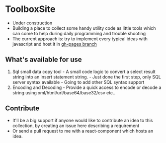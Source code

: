 
# ToolboxSite
  - Under construction
  - Building a place to collect some handy utility code as little tools which can come to help during daily programming and trouble shooting
  - The current approach is: try to implement every typical ideas with javascript and host it in [gh-pages branch](https://djsxp.github.io/ToolboxSite/)

## What's available for use
  1. Sql small data copy tool
    - A small code logic to convert a select result string into an insert statement string.
    - Just done the first step, only SQL server syntax available
    - Going to add other SQL syntax support
  2. Encoding and Decoding
    - Provide a quick access to encode or decode a string using xml/html/url/base64/base32/csv etc..

## Contribute
   - It'll be a big support if anyone would like to contribute an idea to this collection, by creating an issue here describing a requirement
   - Or send a pull request to me with a react-component which hosts an idea.
